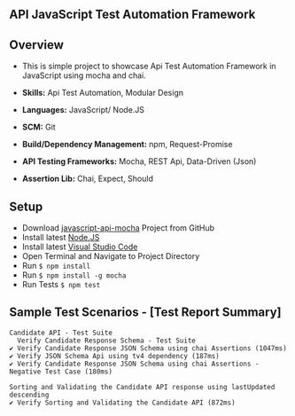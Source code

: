 ## API JavaScript Test Automation Framework 

## Overview
* This is simple project to showcase Api Test Automation Framework in JavaScript using mocha and chai.

* **Skills:** Api Test Automation, Modular Design
* **Languages:** JavaScript/ Node.JS
* **SCM:** Git
* **Build/Dependency Management:** npm, Request-Promise
* **API Testing Frameworks:** Mocha, REST Api, Data-Driven (Json)
* **Assertion Lib:** Chai, Expect, Should


## Setup
* Download [javascript-api-mocha](https://github.com/RajaRam-Kannuri/JavaScript-API-AUTOMATION-FRAMEWORK) Project from GitHub
* Install latest [Node.JS](https://nodejs.org/en/download/)
* Install latest [Visual Studio Code](https://code.visualstudio.com/download)
* Open Terminal and Navigate to Project Directory
* Run `$ npm install`
* Run `$ npm install -g mocha`
* Run Tests `$ npm test`

## Sample Test Scenarios - [Test Report Summary]

    Candidate API - Test Suite
      Verify Candidate Response Schema - Test Suite
    ✔ Verify Candidate Response JSON Schema using chai Assertions (1047ms)
    ✔ Verify JSON Schema Api using tv4 dependency (187ms)
    ✔ Verify Candidate Response JSON Schema using chai Assertions - Negative Test Case (180ms)

    Sorting and Validating the Candidate API response using lastUpdated descending
    ✔ Verify Sorting and Validating the Candidate API (872ms)
